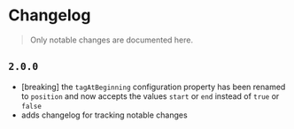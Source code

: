 # Changelog

> Only notable changes are documented here.

## `2.0.0`

- [breaking] the `tagAtBeginning` configuration property has been renamed to `position` and now accepts the values `start` or `end` instead of `true` or `false`
- adds changelog for tracking notable changes
